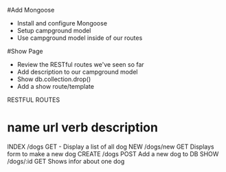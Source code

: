 #Add Mongoose
* Install and configure Mongoose
* Setup campground model
* Use campground model inside of our routes

#Show Page
* Review the RESTful routes we've seen so far
* Add description to our campground model
* Show db.collection.drop()
* Add a show route/template

RESTFUL ROUTES


name 		url 				verb 	description  	
===============================================
INDEX 	/dogs   		GET - Display a list of all dog
NEW			/dogs/new 	GET   Displays form to make a new dog
CREATE  /dogs				POST  Add a new dog to DB
SHOW 		/dogs/:id 	GET   Shows infor about one dog